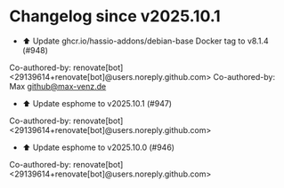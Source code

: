 # Changelog since v2025.10.1
- ⬆️ Update ghcr.io/hassio-addons/debian-base Docker tag to v8.1.4 (#948)

Co-authored-by: renovate[bot] <29139614+renovate[bot]@users.noreply.github.com>
Co-authored-by: Max <github@max-venz.de> 
- ⬆️ Update esphome to v2025.10.1 (#947)

Co-authored-by: renovate[bot] <29139614+renovate[bot]@users.noreply.github.com> 
- ⬆️ Update esphome to v2025.10.0 (#946)

Co-authored-by: renovate[bot] <29139614+renovate[bot]@users.noreply.github.com> 
